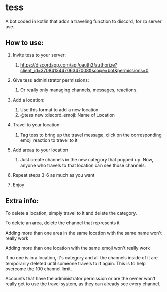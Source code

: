 # tess
A bot coded in kotlin that adds a traveling function to discord, for rp server use.


## How to use:

1. Invite tess to your server:
    1. https://discordapp.com/api/oauth2/authorize?client_id=370841344706347008&scope=bot&permissions=0

1. Give tess administrator permissions:
    1. Or really only managing channels, messages, reactions.

1. Add a location:
    1. Use this format to add a new location
    1. @tess new :discord_emoji: Name of Location

1. Travel to your location:
    1. Tag tess to bring up the travel message, click on the corresponding emoji reaction to travel to it

1. Add areas to your location 
    1. Just create channels in the new category that popped up. Now, anyone who travels to that location can see those channels.

1. Repeat steps 3-6 as much as you want 

1. Enjoy


## Extra info:

To delete a location, simply travel to it and delete the category.

To delete an area, delete the channel that represents it

Adding more than one area in the same location with the same name won't really work

Adding more than one location with the same emoji won't really work

If no one is in a location, it's category and all the channels inside of it are temporarily deleted until someone travels to it again.
This is to help overcome the 100 channel limit.

Accounts that have the administrator permission or are the owner won't really get to use the travel system, as they can already see every channel. 
